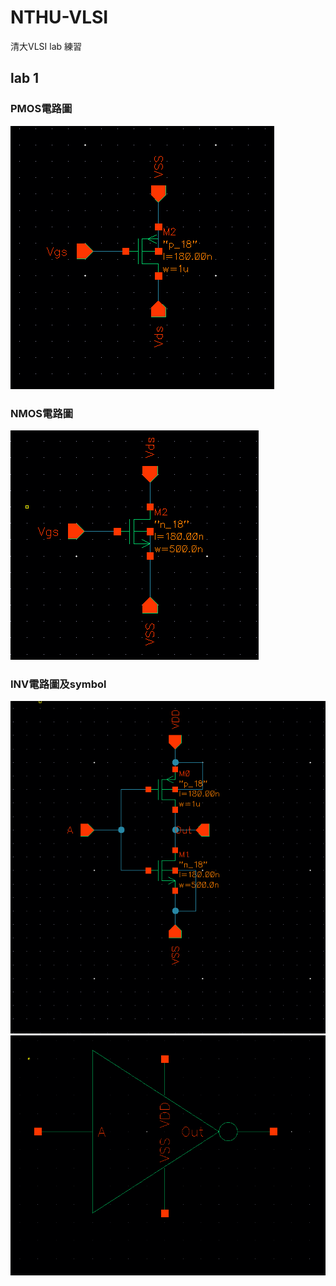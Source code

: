 # NTHU-VLSI
清大VLSI lab 練習

## lab 1

### PMOS電路圖
![image](https://github.com/108350035/NTHU-VLSI/blob/main/lab1/pmos_schematic.PNG)

### NMOS電路圖
![image](https://github.com/108350035/NTHU-VLSI/blob/main/lab1/nmos_schematic.PNG)

### INV電路圖及symbol
![image](https://github.com/108350035/NTHU-VLSI/blob/main/lab1/INV_schematic.PNG)
![image](https://github.com/108350035/NTHU-VLSI/blob/main/lab1/INV_symbol.PNG)
